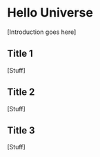 # Hello Universe

[Introduction goes here]

## Title 1

[Stuff]

## Title 2

[Stuff]

## Title 3

[Stuff]
